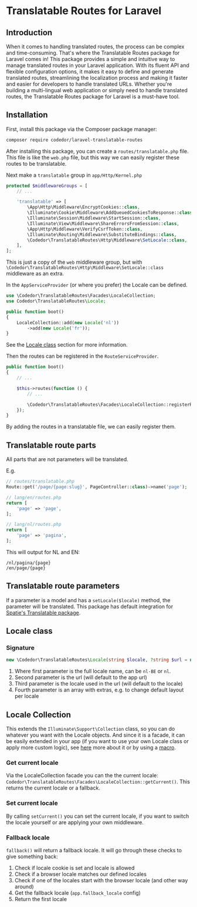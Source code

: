 # Translatable Routes for Laravel

## Introduction

When it comes to handling translated routes, the process can be complex and time-consuming. That's where the Translatable Routes package for Laravel comes in! This package provides a simple and intuitive way to manage translated routes in your Laravel application. With its fluent API and flexible configuration options, it makes it easy to define and generate translated routes, streamlining the localization process and making it faster and easier for developers to handle translated URLs. Whether you're building a multi-lingual web application or simply need to handle translated routes, the Translatable Routes package for Laravel is a must-have tool.

## Installation

First, install this package via the Composer package manager:

```bash
composer require codedor/laravel-translatable-routes
```

After installing this package, you can create a `routes/translatable.php` file.
This file is like the `web.php` file, but this way we can easily register these routes to be translatable.

Next make a `translatable` group in `app/Http/Kernel.php`

```php
protected $middlewareGroups = [
    // ...

    'translatable' => [
        \App\Http\Middleware\EncryptCookies::class,
        \Illuminate\Cookie\Middleware\AddQueuedCookiesToResponse::class,
        \Illuminate\Session\Middleware\StartSession::class,
        \Illuminate\View\Middleware\ShareErrorsFromSession::class,
        \App\Http\Middleware\VerifyCsrfToken::class,
        \Illuminate\Routing\Middleware\SubstituteBindings::class,
        \Codedor\TranslatableRoutes\Http\Middleware\SetLocale::class,
    ],
];
```

This is just a copy of the `web` middleware group, but with `\Codedor\TranslatableRoutes\Http\Middleware\SetLocale::class` middleware as an extra.

In the `AppServiceProvider` (or where you prefer) the Locale can be defined.

```php
use \Codedor\TranslatableRoutes\Facades\LocaleCollection;
use Codedor\TranslatableRoutes\Locale;

public function boot()
{
    LocaleCollection::add(new Locale('nl'))
        ->add(new Locale('fr'));
}
```

See the [Locale class](#locale-class) section for more information.

Then the routes can be registered in the `RouteServiceProvider`.

```php
public function boot()
{
    // ...

    $this->routes(function () {
        // ...

        \Codedor\TranslatableRoutes\Facades\LocaleCollection::registerRoutes(base_path('routes/translatable.php'));
    });
}
```

By adding the routes in a translatable file, we can easily register them.

## Translatable route parts

All parts that are not parameters will be translated.

E.g.

```php
// routes/translatable.php
Route::get('/page/{page:slug}', PageController::class)->name('page');
```

```php
// lang/en/routes.php
return [
    'page' => 'page',
];
```

```php
// lang/nl/routes.php
return [
    'page' => 'pagina',
];
```

This will output for NL and EN:

```
/nl/pagina/{page}
/en/page/{page}
```

## Translatable route parameters

If a parameter is a model and has a `setLocale($locale)` method, the parameter will be translated.
This package has default integration for [Spatie's Translatable package](https://github.com/spatie/laravel-translatable).

## Locale class

### Signature

```php
new \Codedor\TranslatableRoutes\Locale(string $locale, ?string $url = null, ?string $urlLocale = null, array $extras = [])
```

1. Where first parameter is the full locale name, can be `nl-BE` or `nl`.
1. Second parameter is the url (will default to the app url)
1. Third parameter is the locale used in the url (will default to the locale)
1. Fourth parameter is an array with extras, e.g. to change default layout per locale

## Locale Collection

This extends the `Illuminate\Support\Collection` class, so you can do whatever you want with the Locale objects.
And since it is a facade, it can be easily extended in your app (if you want to use your own Locale class or apply more custom logic), see [here](https://laravel.com/docs/container#extending-bindings) more about it or by using a [macro](https://laravel.com/docs/collections#extending-collections).

### Get current locale

Via the LocaleCollection facade you can the the current locale: `Codedor\TranslatableRoutes\Facades\LocaleCollection::getCurrent()`. This returns the current locale or a fallback.

### Set current locale

By calling `setCurrent()` you can set the current locale, if you want to switch the locale yourself or are applying your own middleware.

### Fallback locale

`fallback()` will return a fallback locale. It will go through these checks to give something back:

1. Check if locale cookie is set and locale is allowed
1. Check if a browser locale matches our defined locales
1. Check if one of the locales start with the browser locale (and other way around)
1. Get the fallback locale (`app.fallback_locale` config)
1. Return the first locale

